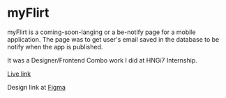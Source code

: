 # myFlirt

myFlirt is a coming-soon-langing or a be-notify page for a mobile application. The page was to get user's email saved in the database to be notify when the app is published. 

It was a Designer/Frontend Combo work I did at HNGi7 Internship.

[Live link](https://myflirt.herokuapp.com/)

Design link at [Figma](https://www.figma.com/file/GxYhmoQGVoz6VfoTbYYs3V/Untitled?node-id=0%3A1)